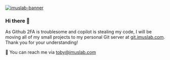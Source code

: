 [![imuslab-banner](https://imuslab.com/index/git.jpg)](https://imuslab.com)
### Hi there 👋

As Github 2FA is troublesome and copilot is stealing my code, I will be moving all of my small projects to my personal Git server at [git.imuslab.com](https://git.imuslab.com/). Thank you for your understanding!

💬 You can reach me via [toby@imuslab.com](mailto:toby@imuslab.com) 



<!--
**tobychui/tobychui** is a ✨ _special_ ✨ repository because its `README.md` (this file) appears on your GitHub profile.

Here are some ideas to get you started:

- 🔭 I’m currently working on ...
- 🌱 I’m currently learning ...
- 👯 I’m looking to collaborate on ...
- 🤔 I’m looking for help with ...
- 💬 Ask me about ...
- 📫 How to reach me: ...
- 😄 Pronouns: ...
- ⚡ Fun fact: ...
-->
